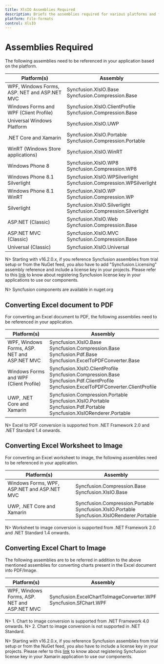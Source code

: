 ```yaml
---
title: XlsIO Assemblies Required
description: Briefs the assemblies required for various platforms and frameworks.
platform: File-formats
control: XlsIO
---
```


# Assemblies Required

The following assemblies need to be referenced in your application based on the platform.
<table>
<tr>
<thead><th>
Platform(s)</th>
<th>
Assembly
</th>
</thead>
</tr>
<tbody>
<tr>
<td>
WPF, Windows Forms, ASP. NET and ASP.NET MVC
</td>
<td>
Syncfusion.XlsIO.Base<br/>
Syncfusion.Compression.Base
</td>
</tr>
<tr>
<td>
Windows Forms and WPF (Client Profile)
</td>
<td>
Syncfusion.XlsIO.ClientProfile<br/>
Syncfusion.Compression.Base
</td>
</tr>
<tr>
<td>
Universal Windows Platform
</td>
<td>
Syncfusion.XlsIO.UWP
</td>
</tr>
<tr>
<td>
.NET Core and Xamarin
</td>
<td>
Syncfusion.XlsIO.Portable<br/>
Syncfusion.Compression.Portable
</td>
</tr>
<tr>
<td>
WinRT (Windows Store applications)
</td>
<td>
Syncfusion.XlsIO.WinRT
</td>
</tr>
<tr>
<td>
Windows Phone 8
</td>
<td>
Syncfusion.XlsIO.WP8<br/>
Syncfusion.Compression.WP8
</td>
</tr>
<tr>
<td>
Windows Phone 8.1 Silverlight
</td>
<td>
Syncfusion.XlsIO.WPSilverlight<br/>
Syncfusion.Compression.WPSilverlight
</td>
</tr>
<tr>
<td>
Windows Phone 8.1 WinRT
</td>
<td>
Syncfusion.XlsIO.WP<br/>
Syncfusion.Compression.WP
</td>
</tr>
<tr>
<td>
Silverlight
</td>
<td>
Syncfusion.XlsIO.Silverlight<br/>
Syncfusion.Compression.Silverlight
</td>
</tr>
<tr>
<td>
ASP.NET (Classic)
</td>
<td>
Syncfusion.XlsIO.Web<br/>
Syncfusion.Compression.Base
</td>
</tr>
<tr>
<td>
ASP.NET MVC (Classic)
</td>
<td>
Syncfusion.XlsIO.MVC<br/>
Syncfusion.Compression.Base
</td>
</tr>
<tr>
<td>
Universal (Classic)
</td>
<td>
Syncfusion.XlsIO.Universal
</td>
</tr>
</tbody>
</table>

N> Starting with v16.2.0.x, if you reference Syncfusion assemblies from trial setup or from the NuGet feed, you also have to add "Syncfusion.Licensing" assembly reference and include a license key in your projects. Please refer to this [link](https://help.syncfusion.com/common/essential-studio/licensing/license-key) to know about registering Syncfusion license key in your applications to use our components.

N> Syncfusion components are available in nuget.org

## Converting Excel document to PDF

For converting an Excel document to PDF, the following assemblies need to be referenced in your application.
<table>
<tr>
<th>
Platform(s)
</th>
<th>
Assembly
</th>
</tr>
<tbody>
<tr>
<td>
WPF, Windows Forms, ASP. NET and ASP.NET MVC
</td>
<td>
Syncfusion.XlsIO.Base<br/>
Syncfusion.Compression.Base<br/>
Syncfusion.Pdf.Base<br/>
Syncfusion.ExcelToPDFConverter.Base
</td>
</tr>
<tr>
<td>
Windows Forms and WPF (Client Profile)
</td>
<td>
Syncfusion.XlsIO.ClientProfile<br/>
Syncfusion.Compression.Base<br/>
Syncfusion.Pdf.ClientProfile<br/>
Syncfusion.ExcelToPDFConverter.ClientProfile
</td>
</tr>
<tr>
<td>
UWP, .NET Core and Xamarin
</td>
<td>
Syncfusion.Compression.Portable<br/>
Syncfusion.XlsIO.Portable<br/>
Syncfusion.Pdf.Portable<br/>
Syncfusion.XlsIORenderer.Portable
</td>
</tr>
</tbody>
</table>

N> Excel to PDF conversion is supported from .NET Framework 2.0 and .NET Standard 1.4 onwards.

## Converting Excel Worksheet to Image

For converting an Excel worksheet to image, the following assemblies need to be referenced in your application.

<table>
<tr>
<thead><th>
Platform(s)</th>
<th>
Assembly
</th>
</thead>
</tr>
<tbody>
<tr>
<td>
Windows Forms, WPF, ASP.NET and ASP.NET MVC
</td>
<td>
Syncfusion.Compression.Base<br/>
Syncfusion.XlsIO.Base
</td>
</tr>
<tr>
<td>
UWP, .NET Core and Xamarin
</td>
<td>
Syncfusion.Compression.Portable<br/>
Syncfusion.XlsIO.Portable<br/>
Syncfusion.XlsIORenderer.Portable
</td>
</tr>
</tbody>
</table>

N> Worksheet to image conversion is supported from .NET Framework 2.0 and .NET Standard 1.4 onwards.

## Converting Excel Chart to Image

The following assemblies are to be referred in addition to the above mentioned assemblies for converting charts present in the Excel document into PDF/Image.
<table>
<tr>
<th>
Platform(s)
</th>
<th>
Assembly
</th>
</tr>
<tbody>
<tr>
<td>
WPF, Windows Forms, ASP. NET and ASP.NET MVC
</td>
<td>
Syncfusion.ExcelChartToImageConverter.WPF<br/>
Syncfusion.SfChart.WPF
</td>
</tr>
</tbody>
</table>

N> 1. Chart to image conversion is supported from .NET Framework 4.0 onwards.
N> 2. Chart to image conversion is not supported in .NET Standard.

N> Starting with v16.2.0.x, if you reference Syncfusion assemblies from trial setup or from the NuGet feed, you also have to include a license key in your projects. Please refer to this [link](https://help.syncfusion.com/common/essential-studio/licensing/license-key) to know about registering Syncfusion license key in your Xamarin application to use our components.
